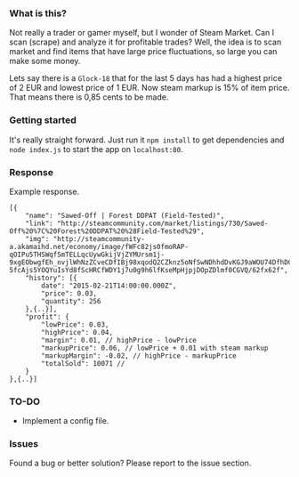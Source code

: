 ### What is this?
Not really a trader or gamer myself, but I wonder of Steam Market. Can I scan (scrape) and analyze it for profitable trades? Well, the idea is to scan market and find items that have large price fluctuations, so large you can make some money.

Lets say there is a `Glock-18` that for the last 5 days has had a highest price of 2 EUR and lowest price of 1 EUR. Now steam markup is 15% of item price. That means there is 0,85 cents to be made. 

### Getting started
It's really straight forward. Just run it `npm install` to get dependencies and `node index.js` to start the app on `localhost:80`.

### Response
Example response.
```
[{
	"name": "Sawed-Off | Forest DDPAT (Field-Tested)",
	"link": "http://steamcommunity.com/market/listings/730/Sawed-Off%20%7C%20Forest%20DDPAT%20%28Field-Tested%29",
	"img": "http://steamcommunity-a.akamaihd.net/economy/image/fWFc82js0fmoRAP-qOIPu5THSWqfSmTELLqcUywGkijVjZYMUrsm1j-9xgEObwgfEh_nvjlWhNzZCveCDfIBj98xqodQ2CZknz5oNfSwNDhhdDvKGJ9aWOU74DfhDCM7_cotAtXk8-5fcAjs5YOQYuIsYd8fScHRCfWDY1j7u0g9h6lfKseMpHjpjDOpZDlmf0CGVQ/62fx62f",
	"history": [{
		date": "2015-02-21T14:00:00.000Z",
		"price": 0.03,
		"quantity": 256
	},{..}],
	"profit": {
	    "lowPrice": 0.03,
	    "highPrice": 0.04,
	    "margin": 0.01, // highPrice - lowPrice
	    "markupPrice": 0.06, // lowPrice + 0.01 with steam markup
	    "markupMargin": -0.02, // highPrice - markupPrice
	    "totalSold": 10071 //
	}
},{..}]
```

### TO-DO
 * Implement a config file.

### Issues
Found a bug or better solution? Please report to the issue section.